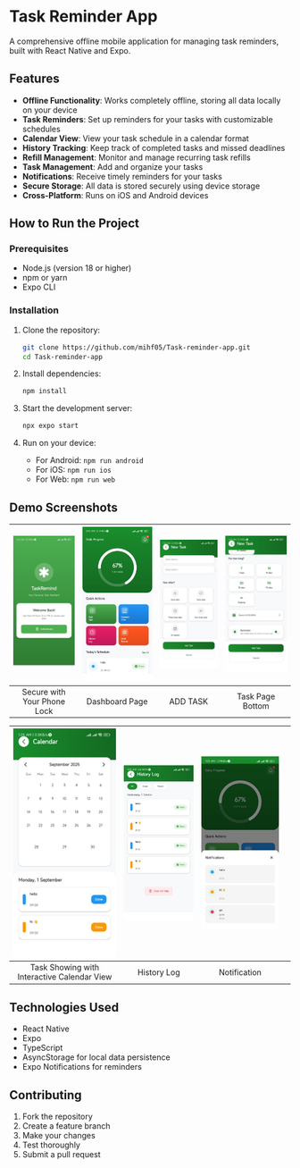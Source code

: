 # Task Reminder App

A comprehensive offline mobile application for managing task reminders, built with React Native and Expo.

## Features

- **Offline Functionality**: Works completely offline, storing all data locally on your device
- **Task Reminders**: Set up reminders for your tasks with customizable schedules
- **Calendar View**: View your task schedule in a calendar format
- **History Tracking**: Keep track of completed tasks and missed deadlines
- **Refill Management**: Monitor and manage recurring task refills
- **Task Management**: Add and organize your tasks
- **Notifications**: Receive timely reminders for your tasks
- **Secure Storage**: All data is stored securely using device storage
- **Cross-Platform**: Runs on iOS and Android devices

## How to Run the Project

### Prerequisites

- Node.js (version 18 or higher)
- npm or yarn
- Expo CLI

### Installation

1. Clone the repository:
   ```bash
   git clone https://github.com/mihf05/Task-reminder-app.git
   cd Task-reminder-app
   ```

2. Install dependencies:
   ```bash
   npm install
   ```

3. Start the development server:
   ```bash
   npx expo start
   ```

4. Run on your device:
   - For Android: `npm run android`
   - For iOS: `npm run ios`
   - For Web: `npm run web`

## Demo Screenshots

| <img src="demo/image_3.jpeg" width="200"/> | <img src="demo/image_1.jpeg" width="200"/> | <img src="demo/image_4.jpeg" width="200"/> | <img src="demo/image_7.jpeg" width="200"/> |
| :----------------------------------------: | :----------------------------------------: | :----------------------------------------: | :----------------------------------------: |
|         Secure with Your Phone Lock         |              Dashboard Page                |               ADD TASK               |            Task Page Bottom             |

| <img src="demo/image_2.jpeg" width="200"/> | <img src="demo/image_5.jpeg" width="200"/> | <img src="demo/image_6.jpeg" width="200"/> |  |
| :----------------------------------------: | :----------------------------------------: | :----------------------------------------: | :----------------------------------------: |
|    Task Showing with Interactive Calendar View    |               History Log                  |              Notification                 |                   |

## Technologies Used

- React Native
- Expo
- TypeScript
- AsyncStorage for local data persistence
- Expo Notifications for reminders

## Contributing

1. Fork the repository
2. Create a feature branch
3. Make your changes
4. Test thoroughly
5. Submit a pull request
